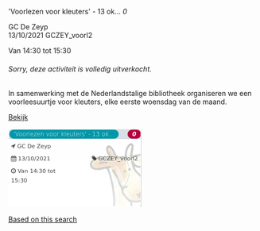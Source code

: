 'Voorlezen voor kleuters' - 13 ok... *0*

GC De Zeyp  
13/10/2021 GCZEY\_voorl2  

Van 14:30 tot 15:30

  

###### *Sorry, deze activiteit is volledig uitverkocht.*

  

In samenwerking met de Nederlandstalige bibliotheek organiseren we een voorleesuurtje voor kleuters, elke eerste woensdag van de maand.  

[Bekijk](https://tickets.vgc.be/ticketingActivity/subscribe/GCZEY_voorl2)

![](64049.png)

[Based on this search](https://tickets.vgc.be/activity/index?&vrijeplaatsen=1&Age%5B%5D=3%2C4&entity=276)